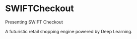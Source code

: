 # SWIFTCheckout
Presenting SWIFT Checkout

A futuristic retail shopping engine powered by Deep Learning.